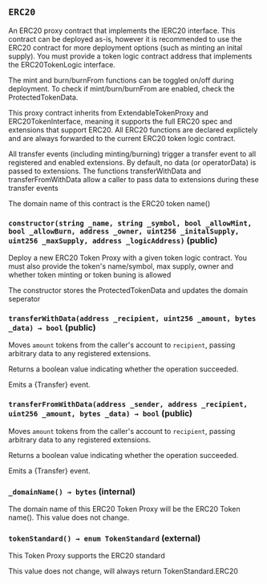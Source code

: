 ## `ERC20`

An ERC20 proxy contract that implements the IERC20 interface. This contract
can be deployed as-is, however it is recommended to use the ERC20 contract
for more deployment options (such as minting an inital supply).
You must provide a token logic contract address that implements the ERC20TokenLogic interface.

The mint and burn/burnFrom functions can be toggled on/off during deployment. To check if mint/burn/burnFrom
are enabled, check the ProtectedTokenData.



This proxy contract inherits from ExtendableTokenProxy and ERC20TokenInterface, meaning
it supports the full ERC20 spec and extensions that support ERC20. All ERC20 functions
are declared explictely and are always forwarded to the current ERC20 token logic contract.

All transfer events (including minting/burning) trigger a transfer event to all registered
and enabled extensions. By default, no data (or operatorData) is passed to extensions. The
functions transferWithData and transferFromWithData allow a caller to pass data to extensions during
these transfer events

The domain name of this contract is the ERC20 token name()


### `constructor(string _name, string _symbol, bool _allowMint, bool _allowBurn, address _owner, uint256 _initalSupply, uint256 _maxSupply, address _logicAddress)` (public)

Deploy a new ERC20 Token Proxy with a given token logic contract. You must
also provide the token's name/symbol, max supply, owner and whether token minting or
token buning is allowed


The constructor stores the ProtectedTokenData and updates the domain seperator


### `transferWithData(address _recipient, uint256 _amount, bytes _data) → bool` (public)

Moves `amount` tokens from the caller's account to `recipient`, passing arbitrary data to
any registered extensions.



Returns a boolean value indicating whether the operation succeeded.

Emits a {Transfer} event.


### `transferFromWithData(address _sender, address _recipient, uint256 _amount, bytes _data) → bool` (public)

Moves `amount` tokens from the caller's account to `recipient`, passing arbitrary data to
any registered extensions.



Returns a boolean value indicating whether the operation succeeded.

Emits a {Transfer} event.


### `_domainName() → bytes` (internal)



The domain name of this ERC20 Token Proxy will be the ERC20 Token name().
This value does not change.


### `tokenStandard() → enum TokenStandard` (external)

This Token Proxy supports the ERC20 standard


This value does not change, will always return TokenStandard.ERC20





